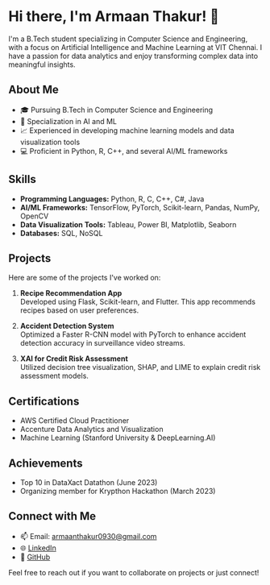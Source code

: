 # Hi there, I'm Armaan Thakur! 👋

I'm a B.Tech student specializing in Computer Science and Engineering, with a focus on Artificial Intelligence and Machine Learning at VIT Chennai. I have a passion for data analytics and enjoy transforming complex data into meaningful insights.

## About Me

- 🎓 Pursuing B.Tech in Computer Science and Engineering
- 🌟 Specialization in AI and ML
- 📈 Experienced in developing machine learning models and data visualization tools
- 💻 Proficient in Python, R, C++, and several AI/ML frameworks

## Skills

- **Programming Languages:** Python, R, C, C++, C#, Java
- **AI/ML Frameworks:** TensorFlow, PyTorch, Scikit-learn, Pandas, NumPy, OpenCV
- **Data Visualization Tools:** Tableau, Power BI, Matplotlib, Seaborn
- **Databases:** SQL, NoSQL

## Projects

Here are some of the projects I've worked on:

1. **Recipe Recommendation App**  
   Developed using Flask, Scikit-learn, and Flutter. This app recommends recipes based on user preferences.

2. **Accident Detection System**  
   Optimized a Faster R-CNN model with PyTorch to enhance accident detection accuracy in surveillance video streams.

3. **XAI for Credit Risk Assessment**  
   Utilized decision tree visualization, SHAP, and LIME to explain credit risk assessment models.

## Certifications

- AWS Certified Cloud Practitioner
- Accenture Data Analytics and Visualization
- Machine Learning (Stanford University & DeepLearning.AI)

## Achievements

- Top 10 in DataXact Datathon (June 2023)
- Organizing member for Krypthon Hackathon (March 2023)

## Connect with Me

- 📫 Email: armaanthakur0930@gmail.com
- 🌐 [LinkedIn]([https://www.linkedin.com/in/your-profile/](https://www.linkedin.com/in/armaan-thakur-49678a233/))
- 📁 [GitHub]([https://github.com/your-username](https://github.com/armaanthakur0930))

Feel free to reach out if you want to collaborate on projects or just connect!
